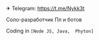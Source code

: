 ✈ Telegram: https://t.me/Nykk3t

Соло-разработчик Пл и ботов

Coding in ```[Node JS, Java,  Phyton]```
